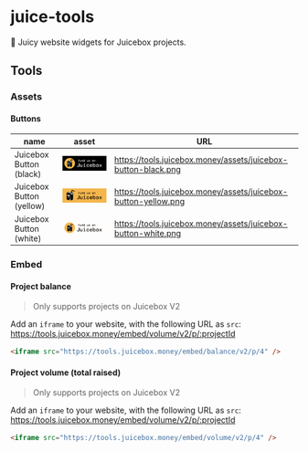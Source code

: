 # juice-tools

🧃 Juicy website widgets for Juicebox projects.

## Tools

### Assets

#### Buttons

| name                     | asset                                             | URL                                                            |
| ------------------------ | ------------------------------------------------- | -------------------------------------------------------------- |
| Juicebox Button (black)  | <img src="./assets/juicebox-button-black.png" />  | https://tools.juicebox.money/assets/juicebox-button-black.png  |
| Juicebox Button (yellow) | <img src="./assets/juicebox-button-yellow.png" /> | https://tools.juicebox.money/assets/juicebox-button-yellow.png |
| Juicebox Button (white)  | <img src="./assets/juicebox-button-white.png" />  | https://tools.juicebox.money/assets/juicebox-button-white.png  |

### Embed

#### Project balance

> Only supports projects on Juicebox V2

Add an `iframe` to your website, with the following URL as `src`: https://tools.juicebox.money/embed/volume/v2/p/:projectId

```html
<iframe src="https://tools.juicebox.money/embed/balance/v2/p/4" />
```

#### Project volume (total raised)

> Only supports projects on Juicebox V2

Add an `iframe` to your website, with the following URL as `src`: https://tools.juicebox.money/embed/volume/v2/p/:projectId

```html
<iframe src="https://tools.juicebox.money/embed/volume/v2/p/4" />
```
